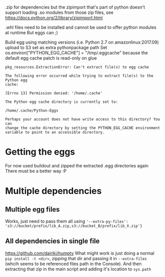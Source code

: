 .zip for dependencies but the zipimport that's part of python doesn't support loading .so modules from those zip files, see https://docs.python.org/2/library/zipimport.html

.whl files need to be installed and cannot be used to offer python modules at runtime
But eggs can ;)


Build egg using matching versions (i.e. Python 2.7 on amazonlinux:2017.09)
upload to S3
set as extra pythonpackage path
Set os.environ["PYTHON_EGG_CACHE"] = "/tmp/.eggcache" because the default egg cache patch is read-only on glue
```
pkg_resources.ExtractionError: Can't extract file(s) to egg cache

The following error occurred while trying to extract file(s) to the Python egg
cache:

[Errno 13] Permission denied: '/home/.cache'

The Python egg cache directory is currently set to:

/home/.cache/Python-Eggs

Perhaps your account does not have write access to this directory? You can
change the cache directory by setting the PYTHON_EGG_CACHE environment
variable to point to an accessible directory.
```



# Getting the eggs
For now used buildout and zipped the extracted .egg directories again
There must be a better way :P

# Multiple dependencies
## Multiple egg files
Works, just need to pass them all using `'--extra-py-files': 's3://bucket/prefix/lib_A.zip,s3://bucket_B/prefix/lib_X.zip'}`

## All dependencies in single file
https://github.com/dairiki/humpty
What might work is just doing a normal `pip install -t <dir>`, zipping that dir and passing it in `--extra-files` (whcih seems to be referenced files path in the Console). And then extracting that zip in the main script and adding it's location to `sys.path`
